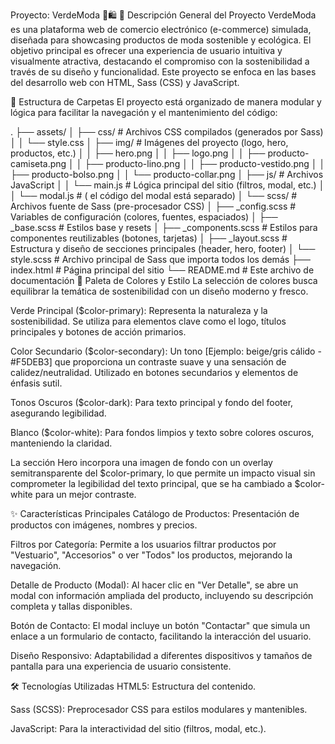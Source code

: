 Proyecto: VerdeModa 🌿🛍️
📄 Descripción General del Proyecto
VerdeModa es una plataforma web de comercio electrónico (e-commerce) simulada, diseñada para showcasing productos de moda sostenible y ecológica. El objetivo principal es ofrecer una experiencia de usuario intuitiva y visualmente atractiva, destacando el compromiso con la sostenibilidad a través de su diseño y funcionalidad. Este proyecto se enfoca en las bases del desarrollo web con HTML, Sass (CSS) y JavaScript.

📁 Estructura de Carpetas
El proyecto está organizado de manera modular y lógica para facilitar la navegación y el mantenimiento del código:

.
├── assets/
│   ├── css/          # Archivos CSS compilados (generados por Sass)
│   │   └── style.css
│   ├── img/          # Imágenes del proyecto (logo, hero, productos, etc.)
│   │   ├── hero.png
│   │   ├── logo.png
│   │   ├── producto-camiseta.png
│   │   ├── producto-lino.png
│   │   ├── producto-vestido.png
│   │   ├── producto-bolso.png
│   │   └── producto-collar.png
│   ├── js/           # Archivos JavaScript
│   │   └── main.js   # Lógica principal del sitio (filtros, modal, etc.)
│   │   └── modal.js  # ( el código del modal está separado)
│   └── scss/         # Archivos fuente de Sass (pre-procesador CSS)
│       ├── _config.scss      # Variables de configuración (colores, fuentes, espaciados)
│       ├── _base.scss        # Estilos base y resets
│       ├── _components.scss  # Estilos para componentes reutilizables (botones, tarjetas)
│       ├── _layout.scss      # Estructura y diseño de secciones principales (header, hero, footer)
│       └── style.scss        # Archivo principal de Sass que importa todos los demás
├── index.html        # Página principal del sitio
└── README.md         # Este archivo de documentación
🎨 Paleta de Colores y Estilo
La selección de colores busca equilibrar la temática de sostenibilidad con un diseño moderno y fresco.

Verde Principal ($color-primary): Representa la naturaleza y la sostenibilidad. Se utiliza para elementos clave como el logo, títulos principales y botones de acción primarios.

Color Secundario ($color-secondary): Un tono [Ejemplo: beige/gris cálido - #F5DEB3] que proporciona un contraste suave y una sensación de calidez/neutralidad. Utilizado en botones secundarios y elementos de énfasis sutil.

Tonos Oscuros ($color-dark): Para texto principal y fondo del footer, asegurando legibilidad.

Blanco ($color-white): Para fondos limpios y texto sobre colores oscuros, manteniendo la claridad.

La sección Hero incorpora una imagen de fondo con un overlay semitransparente del $color-primary, lo que permite un impacto visual sin comprometer la legibilidad del texto principal, que se ha cambiado a $color-white para un mejor contraste.

✨ Características Principales
Catálogo de Productos: Presentación de productos con imágenes, nombres y precios.

Filtros por Categoría: Permite a los usuarios filtrar productos por "Vestuario", "Accesorios" o ver "Todos" los productos, mejorando la navegación.

Detalle de Producto (Modal): Al hacer clic en "Ver Detalle", se abre un modal con información ampliada del producto, incluyendo su descripción completa y tallas disponibles.

Botón de Contacto: El modal incluye un botón "Contactar" que simula un enlace a un formulario de contacto, facilitando la interacción del usuario.

Diseño Responsivo: Adaptabilidad a diferentes dispositivos y tamaños de pantalla para una experiencia de usuario consistente.

🛠️ Tecnologías Utilizadas
HTML5: Estructura del contenido.

Sass (SCSS): Preprocesador CSS para estilos modulares y mantenibles.

JavaScript: Para la interactividad del sitio (filtros, modal, etc.).

